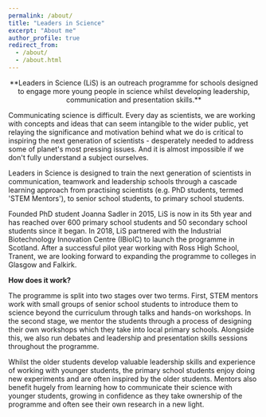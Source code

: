 ```yaml
---
permalink: /about/
title: "Leaders in Science"
excerpt: "About me"
author_profile: true
redirect_from: 
  - /about/
  - /about.html
---
```


<p style="text-align: center;">**Leaders in Science (LiS) is an outreach programme for schools designed to engage more young people in science whilst developing leadership, communication and presentation skills.**</p>

Communicating science is difficult. Every day as scientists, we are working with concepts and ideas that can seem intangible to the wider public, yet relaying the significance and motivation behind what we do is critical to inspiring the next generation of scientists - desperately needed to address some of planet's most pressing issues. And it is almost impossible if we don't fully understand a subject ourselves.

Leaders in Science is designed to train the next generation of scientists in communication, teamwork and leadership schools through a cascade learning approach from practising scientists (e.g. PhD students, termed 'STEM Mentors'), to senior school students, to primary school students. 

Founded PhD student Joanna Sadler in 2015, LiS is now in its 5th year and has reached over 600 primary school students and 50 secondary school students since it began. In 2018, LiS partnered with the Industrial Biotechnology Innovation Centre (IBioIC) to launch the programme in Scotland. After a successful pilot year working with Ross High School, Tranent, we are looking forward to expanding the programme to colleges in Glasgow and Falkirk.

**How does it work?**

The programme is split into two stages over two terms. First, STEM mentors work with small groups of senior school students to introduce them to science beyond the curriculum through talks and hands-on workshops. In the second stage, we mentor the students through a process of designing their own workshops which they take into local primary schools. Alongside this, we also run debates and leadership and presentation skills sessions throughout the programme.

Whilst the older students develop valuable leadership skills and experience of working with younger students, the primary school students enjoy doing new experiments and are often inspired by the older students. Mentors also benefit hugely from learning how to communicate their science with younger students, growing in confidence as they take ownership of the programme and often see their own research in a new light.


